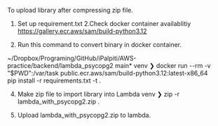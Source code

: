 To upload library after compressing zip file.

1. Set up requirement.txt
2.Check docker container availablitiy
https://gallery.ecr.aws/sam/build-python3.12

3. Run this command to convert binary in docker container.

~/Dropbox/Programing/GitHub/iPalpiti/AWS-practice/backend/lambda_psycopg2 main*
venv ❯ docker run --rm -v "$PWD":/var/task public.ecr.aws/sam/build-python3.12:latest-x86_64\
  pip install -r requirements.txt -t .

4. Make zip file to import library into Lambda
venv ❯ zip -r lambda_with_psycopg2.zip .   

5. Upload  lambda_with_psycopg2.zip  to lambda.
